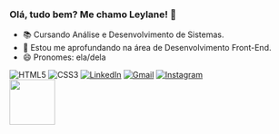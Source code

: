 ### Olá, tudo bem? Me chamo Leylane! 👋

- 📚 Cursando Análise e Desenvolvimento de Sistemas.
- 🌱 Estou me aprofundando na área de Desenvolvimento Front-End.
- 😄 Pronomes: ela/dela

<div>
<img src="https://img.shields.io/badge/HTML5-E34F26?style=for-the-badge&logo=html5&logoColor=white" alt="HTML5">
<img src="https://img.shields.io/badge/CSS3-1572B6?style=for-the-badge&logo=css3&logoColor=white" alt="CSS3">
<a href="https://linkedin.com/in/leylane-maciel"><img src="https://img.shields.io/badge/LinkedIn-0077B5?style=for-the-badge&logo=linkedin&logoColor=white" alt="LinkedIn"></a>
<a href="mailto:leylesk@gmail.com"><img src="https://img.shields.io/badge/Gmail-D14836?style=for-the-badge&logo=gmail&logoColor=white" alt="Gmail"></a>
<a href="https://instagram.com/leylanerr"><img src="https://img.shields.io/badge/Instagram-E4405F?style=for-the-badge&logo=instagram&logoColor=white" alt="Instagram"></a>
</div>

<div>
  <img height="80em" src="https://github-readme-stats.vercel.app/api/top-langs/?username=leylanemaciel&layout=compact&theme=cobalt">
</div>
